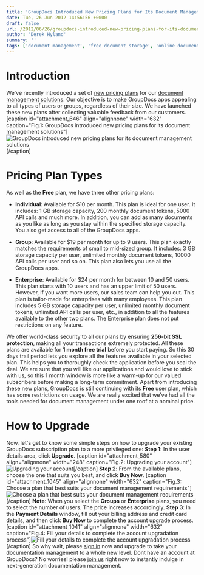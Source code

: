 ```yaml
---
title: 'GroupDocs Introduced New Pricing Plans for Its Document Management Solutions'
date: Tue, 26 Jun 2012 14:56:56 +0000
draft: false
url: /2012/06/26/groupdocs-introduced-new-pricing-plans-for-its-document-management-solutions/
author: 'Derek Hyland'
summary: ''
tags: ['document management', 'free document storage', 'online document management system', 'zArchive']
---
```


# Introduction

We've recently introduced a set of [new pricing plans](http://groupdocs.com/purchase/cloud-app-pricing) for our [document management solutions](http://groupdocs.com/ "online document management"). Our objective is to make GroupDocs apps appealing to all types of users or groups, regardless of their size. We have launched these new plans after collecting valuable feedback from our customers. \[caption id="attachment\_646" align="alignnone" width="632" caption="Fig.1: GroupDocs introduced new pricing plans for its document management solutions"\]![GroupDocs introduced new pricing plans for its document management solutions ](https://blog.groupdocs.com/wp-content/uploads/sites/4/2012/06/Pricing-page-new.png)\[/caption\]

# Pricing Plan Types

As well as the **Free** plan, we have three other pricing plans:

*   **Individual**: Available for $10 per month. This plan is ideal for one user. It includes: 1 GB storage capacity, 200 monthly document tokens, 5000 API calls and much more. In addition, you can add as many documents as you like as long as you stay within the specified storage capacity. You also get access to all of the GroupDocs apps.

*   **Group**: Available for $19 per month for up to 9 users. This plan exactly matches the requirements of small to mid-sized group. It includes: 3 GB storage capacity per user, unlimited monthly document tokens, 10000 API calls per user and so on. This plan also lets you use all the GroupDocs apps.

*   **Enterprise**: Available for $24 per month for between 10 and 50 users. This plan starts with 10 users and has an upper limit of 50 users. However, if you want more users, our sales team can help you out. This plan is tailor-made for enterprises with many employees. This plan includes 5 GB storage capacity per user, unlimited monthly document tokens, unlimited API calls per user, etc., in addition to all the features available to the other two plans. The Enterprise plan does not put restrictions on any feature.

We offer world-class security to all our plans by ensuring **256-bit SSL protection**, making all your transactions extremely protected. All these plans are available for **1 month free trial** before you start paying. So this 30 days trail period lets you explore all the features available in your selected plan. This helps you to thoroughly check the application before you seal the deal. We are sure that you will like our applications and would love to stick with us, so this 1 month window is more like a warm-up for our valued subscribers before making a long-term commitment. Apart from introducing these new plans, GroupDocs is still continuing with its **Free** user plan, which has some restrictions on usage. We are really excited that we’ve had all the tools needed for document management under one roof at a nominal price.

# How to Upgrade

Now, let's get to know some simple steps on how to upgrade your existing GroupDocs subscription plan to a more privileged one: **Step 1**: In the user details area, click **Upgrade**. \[caption id="attachment\_580" align="alignnone" width="248" caption="Fig.2: Upgrading your account"\]![Upgrading your account](https://blog.groupdocs.com/wp-content/uploads/sites/4/2012/06/upgrade.png)\[/caption\] **Step 2**: From the available plans, choose the one that suits you best, and click **Buy Now**. \[caption id="attachment\_1045" align="alignnone" width="632" caption="Fig.3: Choose a plan that best suits your document management requirements"\]![Choose a plan that best suits your document management requirements](https://blog.groupdocs.com/wp-content/uploads/sites/4/2012/06/Choose-a-plan-that-best-suits-your-document-management-requirements1.png)\[/caption\] **Note**: When you select the **Groups** or **Enterprise** plans, you need to select the number of users. The price increases accordingly. **Step 3**: In the **Payment Details** window, fill out your billing address and credit card details, and then click **Buy Now** to complete the account upgrade process. \[caption id="attachment\_1041" align="alignnone" width="632" caption="Fig.4: Fill your details to complete the account upgradation process"\]![Fill your details to complete the account upgradation process](https://blog.groupdocs.com/wp-content/uploads/sites/4/2012/06/Fill-your-details-to-complete-the-account-upgradation-process.png)\[/caption\] So why wait, please [sign in](https://apps.groupdocs.com/sign-in) now and upgrade to take your documentation management to a whole new level. Dont have an account at GroupDocs? No worries! please [join us](https://apps.groupdocs.com/sign-up) right now to instantly indulge in next-generation documentation management.




